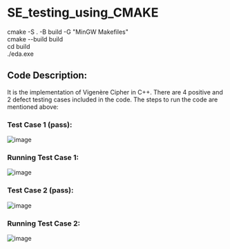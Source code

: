 # SE_testing_using_CMAKE

cmake -S . -B build -G "MinGW Makefiles" <br>
cmake --build build <br>
cd build <br>
./eda.exe

## Code Description:

It is the implementation of Vigenère Cipher in C++. There are 4 positive and 2 defect testing cases included in the code. The steps to run the code are mentioned above:
### Test Case 1 (pass):

![image](https://github.com/hatifmujahid/SE_testing_using_CMAKE/assets/56687118/b594b8ec-d04d-469b-8c37-cb1da9c51cde)

### Running Test Case 1:

![image](https://github.com/hatifmujahid/SE_testing_using_CMAKE/assets/56687118/6f4700b7-9e92-446c-bc08-93bc62f67953)

### Test Case 2 (pass):
![image](https://github.com/hatifmujahid/SE_testing_using_CMAKE/assets/56687118/a4d1a5fd-828d-4da7-a190-7880ff525b6b)

### Running Test Case 2:
![image](https://github.com/hatifmujahid/SE_testing_using_CMAKE/assets/56687118/95bb3900-1ac8-40f4-839e-242dd3090ac4)


